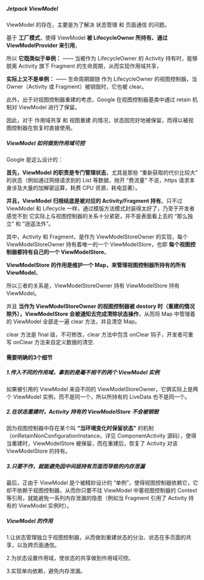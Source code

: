 ##### Jetpack ViewModel

ViewModel 的存在，主要是为了解决 状态管理 和 页面通信 的问题。

基于 **工厂模式**，使得 ViewModel **被 LifecycleOwner 所持有、通过 ViewModelProvider 来引用**，

所以 **它既类似于单例：**
—— 当被作为 LifecycleOwner 的 Activity 持有时，能够脱离 Activity 旗下 Fragment 的生命周期，从而实现作用域共享，

**实际上又不是单例：**
—— 生命周期跟随 作为 LifecycleOwner 的视图控制器，当 Owner（Activity 或 Fragment）被销毁时，它也被 clear。



此外，出于对视图控制器重建的考虑，Google 在视图控制器基类中通过 retain 机制对 ViewModel 进行了保留。

因此，对于 作用域共享 和 视图重建 的情况，状态因完好地被保留，而得以被视图控制器在恢复时直接使用。



#####  ViewModel 如何做到作用域可控

Google 是这么设计的：

**首先，ViewModel 的职责是专门管理状态**，尤其是那些 “重新获取的代价比较大” 的状态（例如通过网络请求到的 List 等数据，抛开 “费流量” 不说，https 请求本身涉及大量的加解密运算，耗费 CPU 资源，耗电显著）。

**并且，ViewModel 归根结底是被对应的 Activity/Fragment 持有**。只不过 ViewModel 和 Lifecycle 一样，通过模版方法模式封装得太好了，乃至于开发者感觉不到 它实际上与视图控制器的关系十分紧密，并不是表面看上去的 “那么独立” 和 “逍遥法外”。



其中，Activity 和 Fragment，是作为 ViewModelStoreOwner 的实现，每个 ViewModelStoreOwner 持有着唯一的一个 ViewModelStore，也即 **每个视图控制器都持有自己的一个 ViewModelStore**。

**ViewModelStore 的作用是维护一个 Map，来管理视图控制器所持有的所有 ViewModel**。

所以三者的关系是，ViewModelStoreOwner 持有 ViewModelStore 持有 ViewModel。



并且 **当作为 ViewModelStoreOwner 的视图控制器被 destory 时（重建的情况除外），ViewModelStore 会被通知去完成清除状态操作**，从而将 Map 中管理着的 ViewModel 全部走一遍 clear 方法，并且清空 Map。

clear 方法是 final 级，不可修改，clear 方法中包含 onClear 钩子，开发者可重写 onClear 方法来自定义数据的清空.



####  需要明确的3个细节

#####  1.传入不同的作用域，拿到的是毫不相干的两个 ViewModel 实例

如果被引用的 ViewModel 来自不同的 ViewModelStoreOwner，它俩实际上是两个 ViewModel 实例，而不是同一个，所以所持有的 LiveData 也不是同一个。



##### 2.在状态重建时，Activity 持有的 ViewModelStore 不会被销毁

因为视图控制器中存在某个叫 **“当环境变化时保留状态”** 的机制（onRetainNonConfigurationInstance，详见 ComponentActivity 源码），使得当重建时，ViewModelStore 被保留，而在重建后，恢复了 Activity 对该 ViewModelStore 的持有。



#####  3.只要不作，就能避免因中间层持有页面而导致的内存泄漏

最后，正由于 ViewModel 是个被精妙设计的 “单例”，使得视图控制器依赖它，它却不依赖于视图控制器，从而你只要不往 ViewModel 中塞视图控制器的 Context 等引用，就能避免一系列内存泄漏的隐患（例如当 Fragment 引用了 Activity 持有的 ViewModel 实例时）。



#####  ViewModel 的作用

1.让状态管理独立于视图控制器，从而做到重建状态的分治、状态在多页面的共享，以及跨页面通信。

2.为状态设置作用域，使状态的共享做到作用域可控。

3.实现单向依赖，避免内存泄漏。
















